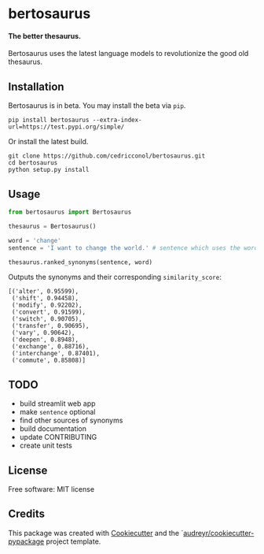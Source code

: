 # bertosaurus
#### The better thesaurus.

Bertosaurus uses the latest language models to revolutionize the good old thesaurus.

## Installation
Bertosaurus is in beta. You may install the beta via `pip`.

```
pip install bertosaurus --extra-index-url=https://test.pypi.org/simple/
```

Or install the latest build.
```
git clone https://github.com/cedricconol/bertosaurus.git
cd bertosaurus
python setup.py install
```

## Usage

```python
from bertosaurus import Bertosaurus

thesaurus = Bertosaurus()

word = 'change'
sentence = 'I want to change the world.' # sentence which uses the word

thesaurus.ranked_synonyms(sentence, word)
```
Outputs the synonyms and their corresponding `similarity_score`:
```
[('alter', 0.95599),
 ('shift', 0.94458),
 ('modify', 0.92202),
 ('convert', 0.91599),
 ('switch', 0.90705),
 ('transfer', 0.90695),
 ('vary', 0.90642),
 ('deepen', 0.8948),
 ('exchange', 0.88716),
 ('interchange', 0.87401),
 ('commute', 0.85808)]
 ```

## TODO
- build streamlit web app
- make `sentence` optional
- find other sources of synonyms
- build documentation
- update CONTRIBUTING
- create unit tests

## License
Free software: MIT license

## Credits
This package was created with [Cookiecutter](https://github.com/audreyr/cookiecutter) and the `[audreyr/cookiecutter-pypackage](https://github.com/audreyr/cookiecutter-pypackage) project template.
